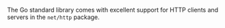 The Go standard library comes with excellent support for HTTP clients and servers in the `net/http` package.
